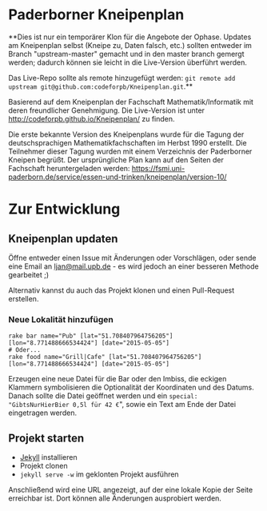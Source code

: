 # Paderborner Kneipenplan

**Dies ist nur ein temporärer Klon für die Angebote der Ophase. Updates am Kneipenplan selbst (Kneipe zu, Daten falsch, etc.) sollten entweder im Branch "upstream-master" gemacht und in den master branch gemergt werden; dadurch können sie leicht in die Live-Version überführt werden.

Das Live-Repo sollte als remote hinzugefügt werden: ```git remote add upstream git@github.com:codeforpb/Kneipenplan.git```.**

Basierend auf dem Kneipenplan der Fachschaft Mathematik/Informatik mit
deren freundlicher Genehmigung. Die Live-Version ist unter http://codeforpb.github.io/Kneipenplan/ zu finden.

Die erste bekannte Version des Kneipenplans wurde für die Tagung der deutschsprachigen Mathematikfachschaften im Herbst 1990 erstellt. Die Teilnehmer dieser Tagung wurden mit einem Verzeichnis der Paderborner Kneipen begrüßt. Der ursprüngliche Plan kann auf den Seiten der Fachschaft heruntergeladen werden: https://fsmi.uni-paderborn.de/service/essen-und-trinken/kneipenplan/version-10/


# Zur Entwicklung
## Kneipenplan updaten
Öffne entweder einen Issue mit Änderungen oder Vorschlägen, oder sende eine Email an ljan@mail.upb.de - es wird jedoch an einer besseren Methode gearbeitet ;)

Alternativ kannst du auch das Projekt klonen und einen Pull-Request erstellen.

### Neue Lokalität hinzufügen
    rake bar name="Pub" [lat="51.708407964756205"] [lon="8.771488666534424"] [date="2015-05-05"]
    # Oder...
    rake food name="Grill|Cafe" [lat="51.708407964756205"] [lon="8.771488666534424"] [date="2015-05-05"]
Erzeugen eine neue Datei für die Bar oder den Imbiss, die eckigen Klammern symbolisieren die Optionalität der Koordinaten und des Datums. Danach sollte die Datei geöffnet werden und ein `special: "GibtsNurHierBier 0,5l für 42 €`", sowie ein Text am Ende der Datei eingetragen werden.

## Projekt starten

 * [Jekyll](http://jekyllrb.com/docs/installation/) installieren
 * Projekt clonen
 * ```jekyll serve -w``` im geklonten Projekt ausführen

Anschließend wird eine URL angezeigt, auf der eine lokale Kopie der Seite erreichbar ist. Dort können alle Änderungen ausprobiert werden.

